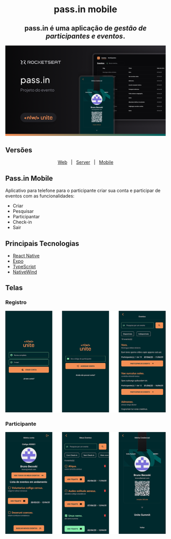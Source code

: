 <h1 align="center">pass.in mobile</h1>

<div align="center">
  <h2>pass.in é uma aplicação de <i>gestão de participantes e eventos</i>.</h2>
</div>

<img src=".github/cover.png" alt="pass.in" />

## Versões

<div align="center">
  <a href="https://github.com/BrunoBecoski/nlw-unite-pass-in-web">Web</a> 
  &nbsp; | &nbsp;
  <a href="https://github.com/BrunoBecoski/nlw-unite-pass-in-server">Server</a>
  &nbsp; | &nbsp;
  <a href="https://github.com/BrunoBecoski/nlw-unite-pass-in-mobile">Mobile</a>
</div>

## Pass.in Mobile

Aplicativo para telefone para o participante criar sua conta e participar de eventos com as funcionalidades:
- Criar
- Pesquisar
- Participantar
- Check-in
- Sair

## Principais Tecnologias

- [React Native](https://reactnative.dev)
- [Expo](https://expo.dev)
- [TypeScript](https://www.typescriptlang.org)
- [NativeWind](https://www.nativewind.dev)

## Telas

  ### Registro
  <img src=".github/home.png" alt="Registro" />
  
  ### Participante
  <img src=".github/attendee.png" alt="Participante" />
